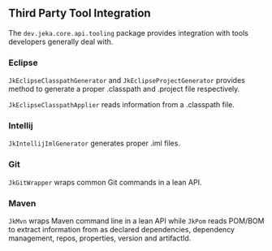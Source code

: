 ## Third Party Tool Integration

The `dev.jeka.core.api.tooling` package provides integration with tools developers generally deal with.

### Eclipse

`JkEclipseClasspathGenerator` and `JkEclipseProjectGenerator` provides method to generate a proper .classpath and .project file respectively.

`JkEclipseClasspathApplier` reads information from a .classpath file. 

### Intellij

`JkIntellijImlGenerator` generates proper .iml files.

### Git

`JkGitWrapper` wraps common Git commands in a lean API.  

### Maven

`JkMvn` wraps Maven command line in a lean API while `JkPom` reads POM/BOM to extract information from 
as declared dependencies, dependency management, repos, properties, version and artifactId.


